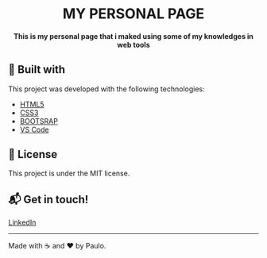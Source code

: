 <h1 align="center">
   MY PERSONAL PAGE 
</h1>

<h4 align="center">
  This is my personal page that i maked using some of my knowledges in web tools
</h4>


## :rocket: Built with

This project was developed with the following technologies:

-  [HTML5](https://developer.mozilla.org/pt-BR/docs/Web/HTML/HTML5)
-  [CSS3](https://developer.mozilla.org/pt-BR/docs/Archive/CSS3)
-  [BOOTSRAP](https://getbootstrap.com/)
-  [VS Code](https://code.visualstudio.com/)

## :page_facing_up: License

This project is under the MIT license. 

## :mailbox_with_mail: Get in touch!

[LinkedIn](https://www.linkedin.com/in/pscordeiro)

---

Made with :coffee: and ♥ by Paulo.

